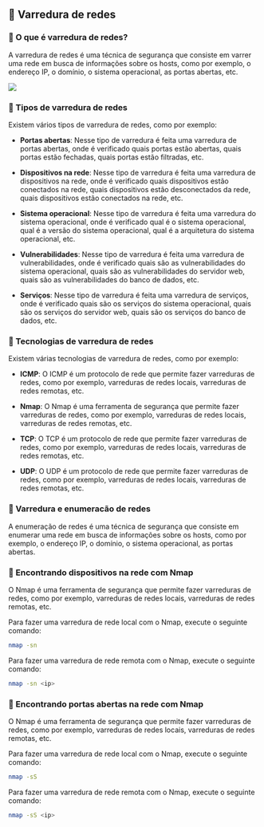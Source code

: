 ## 📓 Varredura de redes

### 📌 O que é varredura de redes?

A varredura de redes é uma técnica de segurança que consiste em varrer uma rede em busca de informações sobre os hosts, como por exemplo, o endereço IP, o domínio, o sistema operacional, as portas abertas, etc.

<img src="https://cdn.discordapp.com/attachments/1020872567738863716/1178038428345041056/image.png?ex=6574b0c8&is=65623bc8&hm=446965b8f91544071ec4a6d90fd9fedf56bee44ecfca7c998535101a72e329cb&">

### 📌 Tipos de varredura de redes

Existem vários tipos de varredura de redes, como por exemplo:

- **Portas abertas**: Nesse tipo de varredura é feita uma varredura de portas abertas, onde é verificado quais portas estão abertas, quais portas estão fechadas, quais portas estão filtradas, etc.

- **Dispositivos na rede**: Nesse tipo de varredura é feita uma varredura de dispositivos na rede, onde é verificado quais dispositivos estão conectados na rede, quais dispositivos estão desconectados da rede, quais dispositivos estão conectados na rede, etc.

- **Sistema operacional**: Nesse tipo de varredura é feita uma varredura do sistema operacional, onde é verificado qual é o sistema operacional, qual é a versão do sistema operacional, qual é a arquitetura do sistema operacional, etc.

- **Vulnerabilidades**: Nesse tipo de varredura é feita uma varredura de vulnerabilidades, onde é verificado quais são as vulnerabilidades do sistema operacional, quais são as vulnerabilidades do servidor web, quais são as vulnerabilidades do banco de dados, etc.

- **Serviços**: Nesse tipo de varredura é feita uma varredura de serviços, onde é verificado quais são os serviços do sistema operacional, quais são os serviços do servidor web, quais são os serviços do banco de dados, etc.

### 📌 Tecnologias de varredura de redes

Existem várias tecnologias de varredura de redes, como por exemplo:

- **ICMP**: O ICMP é um protocolo de rede que permite fazer varreduras de redes, como por exemplo, varreduras de redes locais, varreduras de redes remotas, etc.

- **Nmap**: O Nmap é uma ferramenta de segurança que permite fazer varreduras de redes, como por exemplo, varreduras de redes locais, varreduras de redes remotas, etc.

- **TCP**: O TCP é um protocolo de rede que permite fazer varreduras de redes, como por exemplo, varreduras de redes locais, varreduras de redes remotas, etc.

- **UDP**: O UDP é um protocolo de rede que permite fazer varreduras de redes, como por exemplo, varreduras de redes locais, varreduras de redes remotas, etc.

### 📌 Varredura e enumeracão de redes

A enumeração de redes é uma técnica de segurança que consiste em enumerar uma rede em busca de informações sobre os hosts, como por exemplo, o endereço IP, o domínio, o sistema operacional, as portas abertas. 


### 📌 Encontrando dispositivos na rede com Nmap

O Nmap é uma ferramenta de segurança que permite fazer varreduras de redes, como por exemplo, varreduras de redes locais, varreduras de redes remotas, etc.

Para fazer uma varredura de rede local com o Nmap, execute o seguinte comando:

```sh
nmap -sn
```

Para fazer uma varredura de rede remota com o Nmap, execute o seguinte comando:

```sh
nmap -sn <ip>
```

### 📌 Encontrando portas abertas na rede com Nmap

O Nmap é uma ferramenta de segurança que permite fazer varreduras de redes, como por exemplo, varreduras de redes locais, varreduras de redes remotas, etc.

Para fazer uma varredura de rede local com o Nmap, execute o seguinte comando:

```sh
nmap -sS
```

Para fazer uma varredura de rede remota com o Nmap, execute o seguinte comando:

```sh
nmap -sS <ip>
```

